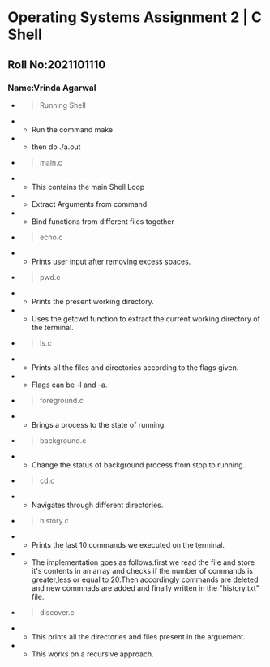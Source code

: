 # Operating Systems Assignment 2 | C Shell
## Roll No:2021101110
### Name:Vrinda Agarwal


* > Running Shell
- - Run the command make
- -  then do ./a.out

* > main.c
- - This contains the main Shell Loop
- - Extract Arguments from command
- - Bind functions from different files together

* > echo.c
- - Prints user input after removing excess spaces.

* > pwd.c
- - Prints the present working directory.
- - Uses the getcwd function to extract the current working directory of the terminal.

* > ls.c
- - Prints all the files and directories according to the flags given.
- - Flags can be -l and -a.


* > foreground.c
- - Brings a process to the state of running.

* > background.c
- - Change the status of background process from stop to running.

* >cd.c
- - Navigates through different directories.

* > history.c
- - Prints the last 10 commands we executed on the terminal.
- - The implementation goes as follows.first we read the file and store it's contents in an array and checks if the number of commands is greater,less or equal to 20.Then accordingly commands are deleted and new commnads are added and finally written in the "history.txt" file.

* >discover.c
- - This prints all the directories and files present in the arguement.
- - This works on a recursive approach.




